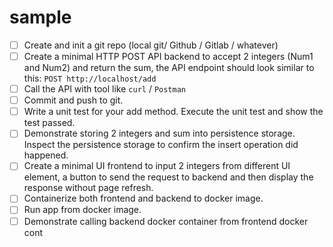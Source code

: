 # sample

- [ ] Create and init a git repo (local git/ Github / Gitlab / whatever)
- [ ] Create a minimal HTTP POST API backend to accept 2 integers (Num1 and Num2) and return the sum, the API endpoint should look similar to this: `POST http://localhost/add`
- [ ] Call the API with tool like `curl` / `Postman`
- [ ] Commit and push to git.
- [ ] Write a unit test for your add method. Execute the unit test and show the test passed.
- [ ] Demonstrate storing 2 integers and sum into persistence storage. Inspect the persistence storage to confirm the insert operation did happened.
- [ ] Create a minimal UI frontend to input 2 integers from different UI element, a button to send the request to backend and then display the response without page refresh.
- [ ] Containerize both frontend and backend to docker image.
- [ ] Run app from docker image.
- [ ] Demonstrate calling backend docker container from frontend docker cont
